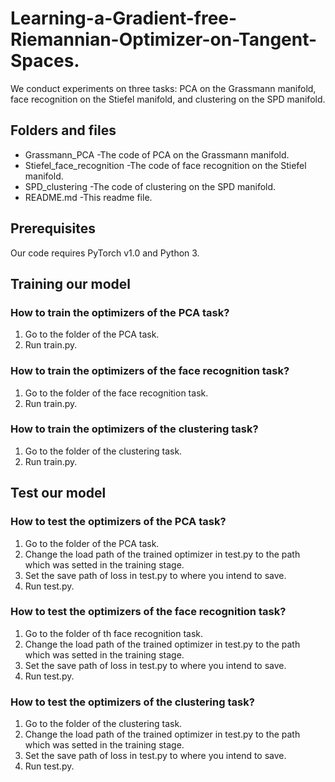 # Learning-a-Gradient-free-Riemannian-Optimizer-on-Tangent-Spaces.
We conduct experiments on three tasks: PCA on the Grassmann manifold, face recognition on the Stiefel manifold, and clustering on the SPD manifold. 

## Folders and files
* Grassmann_PCA                   -The code of PCA on the Grassmann manifold.
* Stiefel_face_recognition        -The code of face recognition on the Stiefel manifold.
* SPD_clustering                  -The code of clustering on the SPD manifold.
* README.md                       -This readme file.


## Prerequisites
Our code requires PyTorch v1.0 and Python 3.

## Training our model

### How to train the optimizers of the PCA task?
1. Go to the folder of the PCA task.
2. Run train.py.

### How to train the optimizers of the face recognition task?
1. Go to the folder of the face recognition task.
2. Run train.py.

### How to train the optimizers of the clustering task?
1. Go to the folder of the clustering task.
2. Run train.py.

## Test our model

### How to test the optimizers of the PCA task?
1. Go to the folder of the PCA task.
2. Change the load path of the trained optimizer in test.py to the path which was setted in the training stage.
3. Set the save path of loss in test.py to where you intend to save.
4. Run test.py.

### How to test the optimizers of the face recognition task?
1. Go to the folder of th face recognition task.
2. Change the load path of the trained optimizer in test.py to the path which was setted in the training stage.
3. Set the save path of loss in test.py to where you intend to save.
4. Run test.py.

### How to test the optimizers of the clustering task?
1. Go to the folder of the clustering task.
2. Change the load path of the trained optimizer in test.py to the path which was setted in the training stage.
3. Set the save path of loss in test.py to where you intend to save.
4. Run test.py.



